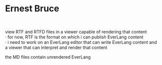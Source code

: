 # Ernest Bruce

&nbsp;

view RTF and RTFD files in a viewer capable of rendering that content  
· for now, RTF is the format on which i can publish EverLang content  
· i need to work on an EverLang editor that can write EverLang content and a viewer that can interpret and render that content  

the MD files contain unrendered EverLang  